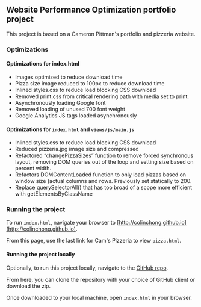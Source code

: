 ## Website Performance Optimization portfolio project
This project is based on a Cameron Pittman's portfolio and pizzeria website.

### Optimizations
#### Optimizations for index.html
- Images optimized to reduce download time
- Pizza size image reduced to 100px to reduce download time
- Inlined styles.css to reduce load blocking CSS download
- Removed print.css from critical rendering path with media set to print.
- Asynchronously loading Google font
- Removed loading of unused 700 font weight
- Google Analytics JS tags loaded asynchronously

#### Optimizations for `index.html` and `views/js/main.js`
- Inlined styles.css  to reduce load blocking CSS download
- Reduced pizzeria.jpg image size and compressed
- Refactored “changePizzaSizes” function to remove forced synchronous layout, removing DOM queries out of the loop and setting size based on percent width.
- Refactors DOMContentLoaded function to only load pizzas based on window size (actual columns and rows. Previously set statically to 200.
- Replace querySelectorAll() that has too broad of a scope more efficient with getElementsByClassName

### Running the project
To run `index.html`, navigate your browser to [http://colinchong.github.io](http://colinchong.github.io).

From this page, use the last link for Cam's Pizzeria to view `pizza.html`.

#### Running the project locally
Optionally, to run this project locally, navigate to the [GitHub repo](https://github.com/colinchong/colinchong.github.io).

From here, you can clone the repository with your choice of GitHub client or download the zip.

Once downloaded to your local machine, open `index.html` in your browser.

